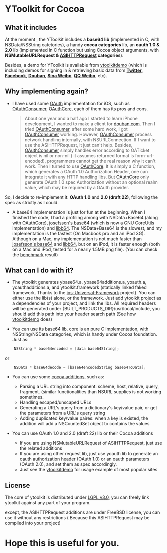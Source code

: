 YToolkit for Cocoa
===========

What it includes
----------------

At the moment , the YToolkit includes a **base64 lib** (implemented in C, with NSData/NSString catetories), a handy **cocoa categories** lib, an  **oauth 1.0 & 2.0** lib (implemented in C function but using Cocoa object arguments, with **NSMutableURLRequest & [ASIHTTPRequest] categories**).

Besides, a demo for YToolkit is available from [ytoolkitdemo][] (which is including demos for signing in & retrieving basic data from **[Twitter]**, **[Facebook]**, **[Douban]**, **[Sina Weibo]**, **[QQ Weibo]**, etc).

[Twitter]: http://www.twitter.com
[Facebook]: http://www.facebook.com
[Douban]: http://www.douban.com
[Sina Weibo]: http://www.weibo.com
[QQ Weibo]: http://t.qq.com/

[ytoolkitdemo]: https://github.com/sprhawk/ytoolkitdemo

[ASIHTTPRequest]: https://github.com/pokeb/asi-http-request/tree


Why implementing again? 
-----------------------

* I have used some [OAuth] implementation for iOS, such as [OAuthConsumer], [OAuthCore], each of them has its pros and cons.
  > About one year and a half ago I started to learn iPhone development, I wanted to make a client for [douban.com][]. Then I tried [OAuthConsumer], after some hard work, I got [OAuthConsumer] working.
However, [OAuthConsumer] process network handling internally, with NSURLConnection. If I want to use the ASIHTTPRequest, it just can't help. Besides, [OAuthConsumer] simply handles error according to  OATicket object is nil or non-nil ( it assumes returned format is form-url-encoded), programmers cannot get the real reason why it can't work.
  > Then I turned to use [OAuthCore]. It is simply a C function, which generates a OAuth 1.0 Authorization Header, one can integrate it with any HTTP handling libs. But [OAuthCore] only generate OAuth 1.0 spec Authorization without an optional realm value, which may be required by a OAuth provider. 

So, I decide to re-implement it: **OAuth 1.0** and **2.0 (draft 22)**, following the spec as strictly as I could. 

* A base64 implementation is just for fun at the beginning. When I finished the code, I had a profiling among with NSData+Base64 (along with [OAuthCore]),  [josefsson's base64] (which is now a GNU CoreUtils implementation) and [libb64]. The NSData+Base64 is the slowest, and my implementation is the fastest (On Macbook pro and an iPod 3G). Although on a Mac, my implementation is not much faster than  [josefsson's base64] and [libb64], but on an iPod, it is faster enough (both on a Mac and iPod, tested for a nearly 1.5MB png file). (You can check the [benchmark] result)

[OAuth]: http://oauth.net/
[douban.com]: www.douban.com
[OAuthConsumer]: https://github.com/jdg/oauthconsumer
[OAuthCore]: https://github.com/atebits/OAuthCore
[josefsson's base64]: http://josefsson.org/base64/
[libb64]: http://libb64.sourceforge.net/
[benchmark]: https://github.com/sprhawk/ytoolkit/blob/master/BENCHMARK

What can I do with it?
--------------------

* The ytoolkit generates ybase64.a,  ybase64additions.a, yoauth.a, yoauthadditions.a, and ytoolkit.framework (statically linked faked framework.  Thanks to the [ios-Universal-Framework] project).  You can either use the lib(s) alone, or the framework. Just add ytoolkit project as a dependencies of your project, and link the libs. All required headers will be generated under {BUILT_PRODUCTS_DIR}/usr/local/include, you should add this path into your header search path (See how [ytoolkitdemo] does)

[ios-Universal-Framework]: https://github.com/kstenerud/iOS-Universal-Framework

* You can use its base64 lib, core is an pure C implementation, with NSString/NSData categories, which is handy under Cocoa foundation.
Just as:

```objective-c
    NSString * base64encoded = [data base64String];
```

or

```objective-c
    NSData * base64decode = [base64encodedString base64ToData];
```

* You can use some [cocoa additions], such as:
    * Parsing a URL string into component: scheme, host, relative, query, fragment. (similar functionalities than NSURL supplies is not working sometimes.
    * Handling escaped/unscaped URLs
    * Generating a URL's query from a dictionary's key/value pair, or get the parameters from a URL's query string
    * Adding duplicated key/value paires: when a key is existed, the addition will add a NSCountedSet object to contains the values

* You can use OAuth 1.0 and 2.0 (draft 22) lib or their Cocoa additions
  * If you are using NSMutableURLRequest of ASIHTTPRequest, just use the related additions
  * If you are using other request lib, just use yoauth lib to generate an oauth authorization header (OAuth 1.0) or an oauth parameters (OAuth 2.0), and set them as spec accordingly.
  * Just see the [ytoolkitdemo] for usage example of most popular sites

[cocoa additions]: https://github.com/sprhawk/ytoolkit/tree/master/ycocoaadditions/code

License
--------------------

The core of ytoolkit is distributed under [LGPL v3.0], you can freely link ytoolkit against any part of your program.

except, the ASIHTTPRequest additions are under FreeBSD license, you can use it without any restrictions ( Because this ASIHTTPRequest may be compiled into your project)

[LGPL v3.0]: http://www.gnu.org/licenses/lgpl.html

Hope this is useful for you.
===============


